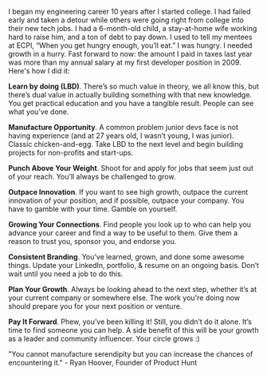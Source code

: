 I began my engineering career 10 years after I started college. I had failed early and taken a detour while others were going right from college into their new tech jobs. I had a 6-month-old child, a stay-at-home wife working hard to raise him, and a ton of debt to pay down. I used to tell my mentees at ECPI, “When you get hungry enough, you’ll eat.” I was hungry. I needed growth in a hurry. Fast forward to now: the amount I paid in taxes last year was more than my annual salary at my first developer position in 2009. Here's how I did it:

**Learn by doing (LBD)**. There’s so much value in theory, we all know this, but there’s dual value in actually building something with that new knowledge. You get practical education and you have a tangible result. People can see what you’ve done.

**Manufacture Opportunity**. A common problem junior devs face is not having experience (and at 27 years old, I wasn’t young, I was junior). Classic chicken-and-egg. Take LBD to the next level and begin building projects for non-profits and start-ups.

**Punch Above Your Weight**. Shoot for and apply for jobs that seem just out of your reach. You’ll always be challenged to grow.

**Outpace Innovation**. If you want to see high growth, outpace the current innovation of your position, and if possible, outpace your company. You have to gamble with your time. Gamble on yourself.

**Growing Your Connections**. Find people you look up to who can help you advance your career and find a way to be useful to them. Give them a reason to trust you, sponsor you, and endorse you.

**Consistent Branding**. You’ve learned, grown, and done some awesome things. Update your LinkedIn, portfolio, & resume on an ongoing basis. Don’t wait until you need a job to do this.

**Plan Your Growth**. Always be looking ahead to the next step, whether it’s at your current company or somewhere else. The work you're doing now should prepare you for your next position or venture.

**Pay It Forward**. Phew, you’ve been killing it! Still, you didn’t do it alone. It’s time to find someone you can help. A side benefit of this will be your growth as a leader and community influencer. Your circle grows :)

"You cannot manufacture serendipity but you can increase the chances of encountering it." - Ryan Hoover, Founder of Product Hunt